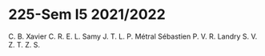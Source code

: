 # 225-Sem I5 2021/2022

C. B.
Xavier
C. R.
E. L.
Samy
J. T.
L. P.
Métral Sébastien
P. V.
R. Landry
S. V.
Z. T.
Z. S.
